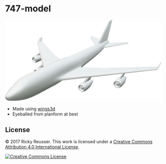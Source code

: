 # 747-model

<p align="center">
  <a alt="747" href="http://rickyreusser.com/747">
    <img src="model/747.png" width="600">
  </a>
</p>

- Made using [wings3d](http://www.wings3d.com/)
- Eyeballed from planform at best

## License

&copy; 2017 Ricky Reusser. This work is licensed under a <a rel="license" href="http://creativecommons.org/licenses/by/4.0/">Creative Commons Attribution 4.0 International License</a>.

<a rel="license" href="http://creativecommons.org/licenses/by/4.0/"><img alt="Creative Commons License" style="border-width:0" src="https://i.creativecommons.org/l/by/4.0/88x31.png" /></a>
